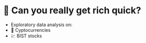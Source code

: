 # 💸 Can you really get rich quick?


*  Exploratory data analysis on:
  * 🥇 Cyptocurrencies
  * 💹 BIST stocks



